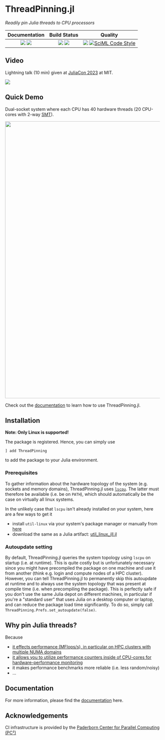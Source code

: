 # ThreadPinning.jl

[docs-dev-img]: https://img.shields.io/badge/docs-dev-blue.svg
[docs-dev-url]: https://carstenbauer.github.io/ThreadPinning.jl/dev

[docs-stable-img]: https://img.shields.io/badge/docs-stable-blue.svg
[docs-stable-url]: https://carstenbauer.github.io/ThreadPinning.jl/stable

[ci-img]: https://git.uni-paderborn.de/pc2-ci/julia/ThreadPinning-jl/badges/main/pipeline.svg?key_text=CI@PC2
[ci-url]: https://git.uni-paderborn.de/pc2-ci/julia/ThreadPinning-jl/-/pipelines

[cov-img]: https://codecov.io/gh/carstenbauer/ThreadPinning.jl/branch/main/graph/badge.svg?token=Ze61CbGoO5
[cov-url]: https://codecov.io/gh/carstenbauer/ThreadPinning.jl

[lifecycle-img]: https://img.shields.io/badge/lifecycle-stable-black.svg

[code-style-img]: https://img.shields.io/badge/code%20style-blue-4495d1.svg
[code-style-url]: https://github.com/invenia/BlueStyle

<!--
![Lifecycle](https://img.shields.io/badge/lifecycle-maturing-blue.svg)
![Lifecycle](https://img.shields.io/badge/lifecycle-stable-green.svg)
![Lifecycle](https://img.shields.io/badge/lifecycle-retired-orange.svg)
![Lifecycle](https://img.shields.io/badge/lifecycle-archived-red.svg)
![Lifecycle](https://img.shields.io/badge/lifecycle-dormant-blue.svg)
![Lifecycle](https://img.shields.io/badge/lifecycle-experimental-orange.svg)
-->

*Readily pin Julia threads to CPU processors*

| **Documentation**                                                               | **Build Status**                                                                                |  **Quality**                                                                                |
|:-------------------------------------------------------------------------------:|:-----------------------------------------------------------------------------------------------:|:-----------------------------------------------------------------------------------------------:|
| [![][docs-stable-img]][docs-stable-url] [![][docs-dev-img]][docs-dev-url] | [![][ci-img]][ci-url] [![][cov-img]][cov-url] | ![][lifecycle-img] [![SciML Code Style](https://img.shields.io/static/v1?label=code%20style&message=SciML&color=9558b2&labelColor=389826)](https://github.com/SciML/SciMLStyle) |

## Video

Lightning talk (10 min) given at [JuliaCon 2023](https://juliacon.org/2023/) at MIT.

[![](https://img.youtube.com/vi/6Whc9XtlCC0/0.jpg)](https://youtu.be/6Whc9XtlCC0)

## Quick Demo

Dual-socket system where each CPU has 40 hardware threads (20 CPU-cores with 2-way [SMT](https://en.wikipedia.org/wiki/Simultaneous_multithreading)).

<img src="https://github.com/carstenbauer/ThreadPinning.jl/raw/main/docs/src/examples/threadinfo_ht_long.png" width=900px>

Check out the [documentation](https://carstenbauer.github.io/ThreadPinning.jl/stable) to learn how to use ThreadPinning.jl.

## Installation

**Note: Only Linux is supported!**

The package is registered. Hence, you can simply use
```
] add ThreadPinning
```
to add the package to your Julia environment.

### Prerequisites

To gather information about the hardware topology of the system (e.g. sockets and memory domains), ThreadPinning.jl uses [`lscpu`](https://man7.org/linux/man-pages/man1/lscpu.1.html). The latter must therefore be available (i.e. be on `PATH`), which should automatically be the case on virtually all linux systems.

In the unlikely case that `lscpu` isn't already installed on your system, here are a few ways to get it
* install `util-linux` via your system's package manager or manually from [here](https://mirrors.edge.kernel.org/pub/linux/utils/util-linux/)
* download the same as a Julia artifact: [util\_linux\_jll.jl](https://github.com/JuliaBinaryWrappers/util_linux_jll.jl)

### Autoupdate setting

By default, ThreadPinning.jl queries the system topology using `lscpu` on startup (i.e. at runtime). This is quite costly but is unfortunately necessary since you might have precompiled the package on one machine and use it from another (think e.g. login and compute nodes of a HPC cluster). However, you can tell ThreadPinning.jl to permanently skip this autoupdate at runtime and to always use the system topology that was present at compile time (i.e. when precompiling the package). This is perfectly safe if you don't use the same Julia depot on different machines, in particular if you're a "standard user" that uses Julia on a desktop computer or laptop, and can reduce the package load time significantly. To do so, simply call `ThreadPinning.Prefs.set_autoupdate(false)`.

## Why pin Julia threads?

Because
* [it effects performance (MFlops/s), in particular on HPC clusters with multiple NUMA domains](https://github.com/JuliaPerf/BandwidthBenchmark.jl#flopsscaling)
* [it allows you to utilize performance counters inside of CPU-cores for hardware-performance monitoring](https://www.youtube.com/watch?v=l2fTNfEDPC0)
* it makes performance benchmarks more reliable (i.e. less random/noisy)
* ...

## Documentation

For more information, please find the [documentation](https://carstenbauer.github.io/ThreadPinning.jl/stable) here.

## Acknowledgements

CI infrastructure is provided by the [Paderborn Center for Parallel Computing (PC²)](https://pc2.uni-paderborn.de/)
